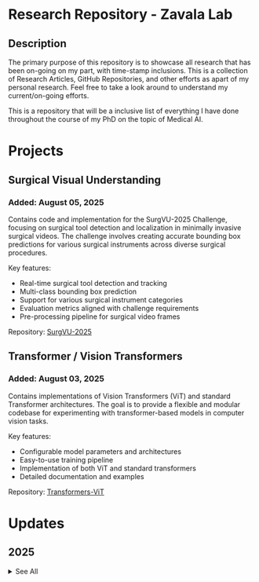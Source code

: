 # Research Repository - Zavala Lab
## Description
The primary purpose of this repository is to showcase all research that has been on-going on my part, with time-stamp inclusions. This is a collection of Research Articles, GitHub Repositories, and other efforts as apart of my personal research. Feel free to take a look around to understand my current/on-going efforts.

This is a repository that will be a inclusive list of everything I have done throughout the course of my PhD on the topic of Medical AI.

# Projects
## Surgical Visual Understanding
### Added: August 05, 2025

Contains code and implementation for the SurgVU-2025 Challenge, focusing on surgical tool detection and localization in minimally invasive surgical videos. The challenge involves creating accurate bounding box predictions for various surgical instruments across diverse surgical procedures.

Key features:
- Real-time surgical tool detection and tracking
- Multi-class bounding box prediction
- Support for various surgical instrument categories
- Evaluation metrics aligned with challenge requirements
- Pre-processing pipeline for surgical video frames

Repository: [SurgVU-2025](https://github.com/brendondgr/SurgVU-2025)


## Transformer / Vision Transformers
### Added: August 03, 2025

Contains implementations of Vision Transformers (ViT) and standard Transformer architectures. The goal is to provide a flexible and modular codebase for experimenting with transformer-based models in computer vision tasks.

Key features:
- Configurable model parameters and architectures
- Easy-to-use training pipeline
- Implementation of both ViT and standard transformers
- Detailed documentation and examples

Repository: [Transformers-ViT](https://github.com/brendondgr/Tranformers-ViT)

# Updates
## 2025
<details>
<summary>See All</summary>

### August 11th
- Updated with Information regarding Transformer Project as well as SurgVU 2025.

</details>